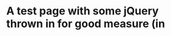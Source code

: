# A test page with some jQuery thrown in for good measure (in <script> tags inside index.html)

# May make improvements in the future.
